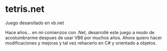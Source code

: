 # tetris.net
Juego desarollado en vb.net

Hace años... en mi comienzos con .Net, desarrollé este juego a modo de acostumbrarme despues de usar VB6 por muchos años. Ahora quiero hacer modificaciones y mejoras y tal vez rehacerlo en C# y orientado a objetos.
